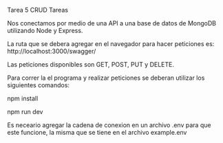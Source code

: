Tarea 5 CRUD Tareas

Nos conectamos por medio de una API a una base de datos de MongoDB utilizando Node y Express.

La ruta que se debera agregar en el navegador para hacer peticiones es: http://localhost:3000/swagger/ 

Las peticiones disponibles son GET, POST, PUT y DELETE.

Para correr la el programa y realizar peticiones se deberan utilizar los siguientes comandos:

npm install

npm run dev

Es neceario agregar la cadena de conexion en un archivo .env para que este funcione, la misma que se tiene
en el archivo example.env 